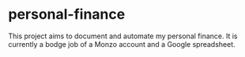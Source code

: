 # personal-finance

This project aims to document and automate my personal finance. It is currently a bodge job of a Monzo account and a Google spreadsheet.

